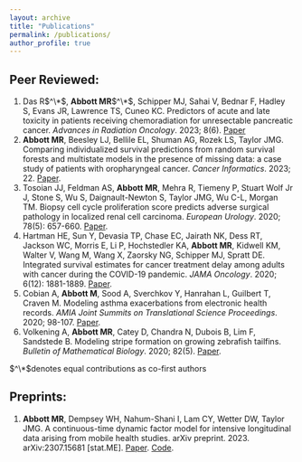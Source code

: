 ```yaml
---
layout: archive
title: "Publications"
permalink: /publications/
author_profile: true
---
```


Peer Reviewed:
------

1. Das R$^\*$, **Abbott MR**$^\*$, Schipper MJ, Sahai V, Bednar F, Hadley S, Evans JR, Lawrence TS, Cuneo KC. Predictors of acute and late toxicity in patients receiving chemoradiation for unresectable pancreatic cancer. *Advances in Radiation Oncology*. 2023; 8(6). [Paper](https://doi.org/10.1016/j.adro.2023.101266)
2. **Abbott MR**, Beesley LJ, Bellile EL, Shuman AG, Rozek LS, Taylor JMG. Comparing individualized survival predictions from random survival forests and multistate models in the presence of missing data: a case study of patients with oropharyngeal cancer. *Cancer Informatics*. 2023; 22. [Paper](https://doi.org/10.1177/11769351231183847).
3. Tosoian JJ, Feldman AS, **Abbott MR**, Mehra R, Tiemeny P, Stuart Wolf Jr J, Stone S, Wu S, Daignault-Newton S, Taylor JMG, Wu C-L, Morgan TM. Biopsy cell cycle proliferation score predicts adverse surgical pathology in localized renal cell carcinoma. *European Urology*. 2020; 78(5): 657-660. [Paper](https://doi.org/10.1016/j.eururo.2020.08.032).
4. Hartman HE, Sun Y, Devasia TP, Chase EC, Jairath NK, Dess RT, Jackson WC, Morris E, Li P, Hochstedler KA, **Abbott MR**, Kidwell KM, Walter V, Wang M, Wang X, Zaorsky NG, Schipper MJ, Spratt DE. Integrated survival estimates for cancer treatment delay among adults with cancer during the COVID-19 pandemic. *JAMA Oncology*. 2020; 6(12): 1881-1889. [Paper](https://doi.org/10.1001/jamaoncol.2020.5403).
5. Cobian A, **Abbott M**, Sood A, Sverchkov Y, Hanrahan L, Guilbert T, Craven M. Modeling asthma exacerbations from electronic health records. *AMIA Joint Summits on Translational Science Proceedings*. 2020; 98-107. [Paper](https://www.ncbi.nlm.nih.gov/pmc/articles/PMC7233095/).
6. Volkening A, **Abbott MR**, Catey D, Chandra N, Dubois B, Lim F, Sandstede B. Modeling stripe formation on growing zebrafish tailfins. *Bulletin of Mathematical Biology*. 2020; 82(5). [Paper](https://doi.org/10.1007/s11538-020-00731-0).

$^\*$denotes equal contributions as co-first authors

Preprints:
------

1. **Abbott MR**, Dempsey WH, Nahum-Shani I, Lam CY, Wetter DW, Taylor JMG. A continuous-time dynamic factor model for intensive longitudinal data arising from mobile health studies. arXiv preprint. 2023. arXiv:2307.15681 [stat.ME]. [Paper](https://doi.org/10.48550/arXiv.2307.15681). [Code](https://github.com/madelineabbott/OUF).
